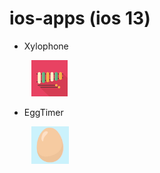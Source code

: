 # ios-apps (ios 13)

- Xylophone

&nbsp;&nbsp;&nbsp;&nbsp;&nbsp;&nbsp;&nbsp;&nbsp; ![Xylophone](Xylophone/Xylophone/Assets.xcassets/AppIcon.appiconset/Icon-Small@2x.png)

- EggTimer

&nbsp;&nbsp;&nbsp;&nbsp;&nbsp;&nbsp;&nbsp;&nbsp; ![EggTimer](EggTimer/EggTimer/Assets.xcassets/AppIcon.appiconset/60.png)
